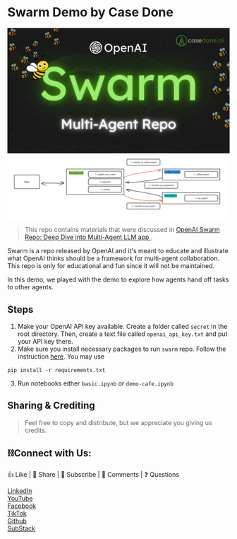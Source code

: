 # Swarm Demo by Case Done

![cover](./assets/swarm.png)
![diagram](./assets/diagram.png)

> This repo contains materials that were discussed in [OpenAI Swarm Repo: Deep Dive into Multi-Agent LLM app
](https://youtu.be/Wj7C8hlwYQs?si=JIBYUYEe4eMXrvZ4).

Swarm is a repo released by OpenAI and it's meant to educate and illustrate what OpenAI thinks should be a framework for multi-agent collaboration. This repo is only for educational and fun since it will not be maintained.

In this demo, we played with the demo to explore how agents hand off tasks to other agents.

## Steps
1. Make your OpenAI API key available. Create a folder called `secret` in the root directory. Then, create a text file called `openai_api_key.txt` and put your API key there.
2. Make sure you install necessary packages to run `swarm` repo. Follow the instruction [here](https://github.com/openai/swarm). You may use
```shell
pip install -r requirements.txt
```
3. Run notebooks either `basic.ipynb` or `demo-cafe.ipynb`

## Sharing & Crediting

> Feel free to copy and distribute, but we appreciate you giving us credits.

## ⛓️Connect with Us:

👍 Like | 🔗 Share | 📢 Subscribe | 💬 Comments | ❓ Questions

[LinkedIn](www.linkedin.com/company/casedonebyai) <br>
[YouTube](www.youtube.com/@CaseDonebyAI) <br>
[Facebook](www.facebook.com/casedonebyai) <br>
[TikTok](www.tiktok.com/@casedonebyai) <br>
[Github](www.github.com/casedone) <br>
[SubStack](casedonebyai.substack.com)